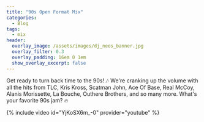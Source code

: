 ```yaml
---
title: "90s Open Format Mix"
categories:
  - Blog
tags:
  - mix
header:
  overlay_image: /assets/images/dj_neos_banner.jpg
  overlay_filter: 0.3
  overlay_padding: 16em 0 1em
  show_overlay_excerpt: false
---
```


Get ready to turn back time to the 90s! 🎶 We're cranking up the volume with all the hits from TLC, Kris Kross, Scatman John, Ace Of Base, Real McCoy, Alanis Morissette, La Bouche, Outhere Brothers, and so many more. What's your favorite 90s jam? 🔥

{% include video id="YjKoSX6m_-0" provider="youtube" %}
